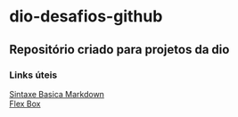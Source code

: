 # dio-desafios-github

## Repositório criado para projetos da dio

### Links úteis
[Sintaxe Basica Markdown](https://www.markdownguide.org/basic-syntax/)
<br>
[Flex Box](https://css-tricks.com/snippets/css/a-guide-to-flexbox/)
